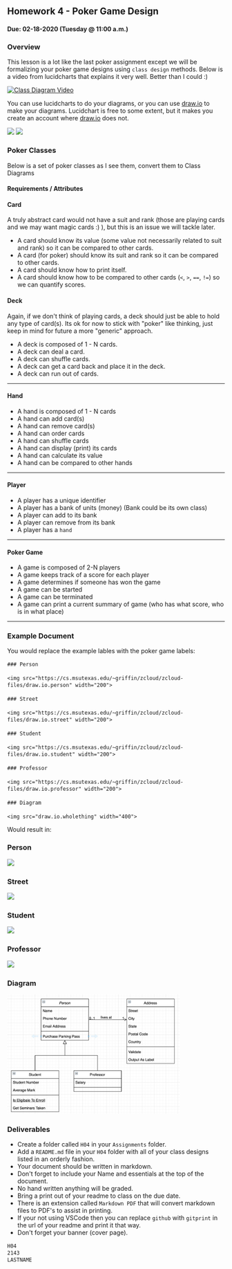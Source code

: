 ## Homework 4 - Poker Game Design
#### Due: 02-18-2020 (Tuesday @ 11:00 a.m.)

### Overview

This lesson is a lot like the last poker assignment except we will be formalizing your poker game designs using `class design` methods. Below is a video from lucidcharts that explains it very well. Better than I could :) 

[![Class Diagram Video](https://cs.msutexas.edu/~griffin/zcloud/zcloud-files/uml_vid_250.png)](https://www.youtube.com/embed/UI6lqHOVHic) 

You can use lucidcharts to do your diagrams, or you can use [draw.io](draw.io) to make your diagrams. Lucidchart is free to some extent, but it makes you create an account where  [draw.io](draw.io) does not. 

<img src="https://cs.msutexas.edu/~griffin/zcloud/zcloud-files/draw.io.step1" width="250">

<img src="https://cs.msutexas.edu/~griffin/zcloud/zcloud-files/draw.io.step2" width="250">

### Poker Classes 

Below is a set of poker classes as I see them, convert them to Class Diagrams 

#### Requirements / Attributes

#### Card

A truly abstract card would not have a suit and rank (those are playing cards and we may want magic cards :) ), but this is an issue we will tackle later.

- A card should know its value (some value not necessarily related to suit and rank) so it can be compared to other cards.
- A card (for poker) should know its suit and rank so it can be compared to other cards.
- A card should know how to print itself.
- A card should know how to be compared to other cards (`<`, `>`, `==`, `!=`) so we can quantify scores.

#### Deck

Again, if we don't think of playing cards, a deck should just be able to hold any type of card(s). Its ok for now to stick with "poker" like thinking, just keep in mind for future a more "generic" approach.

- A deck is composed of 1 - N cards.
- A deck can deal a card.
- A deck can shuffle cards.
- A deck can get a card back and place it in the deck.
- A deck can run out of cards.

----

#### Hand

- A hand is composed of 1 - N cards 
- A hand can add card(s)
- A hand can remove card(s)
- A hand can order cards
- A hand can shuffle cards
- A hand can display (print) its cards
- A hand can calculate its value 
- A hand can be compared to other hands

----

#### Player

- A player has a unique identifier 
- A player has a bank of units (money)  (Bank could be its own class)
- A player can add to its bank
- A player can remove from its bank
- A player has a `hand`

----

#### Poker Game

- A game is composed of 2-N players
- A game keeps track of a score for each player
- A game determines if someone has won the game
- A game can be started
- A game can be terminated
- A game can print a current summary of game (who has what score, who is in what place)

----



### Example Document

You would replace the example lables with the poker game labels:

```
### Person

<img src="https://cs.msutexas.edu/~griffin/zcloud/zcloud-files/draw.io.person" width="200">

### Street

<img src="https://cs.msutexas.edu/~griffin/zcloud/zcloud-files/draw.io.street" width="200">

### Student

<img src="https://cs.msutexas.edu/~griffin/zcloud/zcloud-files/draw.io.student" width="200">

### Professor

<img src="https://cs.msutexas.edu/~griffin/zcloud/zcloud-files/draw.io.professor" width="200">

### Diagram

<img src="draw.io.wholething" width="400">
```
Would result in:

### Person

<img src="https://cs.msutexas.edu/~griffin/zcloud/zcloud-files/draw.io.person.png" width="150">

### Street

<img src="https://cs.msutexas.edu/~griffin/zcloud/zcloud-files/draw.io.street.png" width="150">

### Student

<img src="https://cs.msutexas.edu/~griffin/zcloud/zcloud-files/draw.io.student.png" width="150">

### Professor

<img src="https://cs.msutexas.edu/~griffin/zcloud/zcloud-files/draw.io.professor.png" width="150">

### Diagram

<img src="draw.io.wholething.png" width="400">


### Deliverables

- Create a folder called `H04` in your `Assignments` folder. 
- Add a `README.md` file in your `H04` folder with all of your class designs listed in an orderly fashion.
- Your document should be written in markdown. 
- Don't forget to include your Name and essentials at the top of the document.
- No hand written anything will be graded.
- Bring a print out of your readme to class on the due date.
- There is an extension called `Markdown PDF` that will convert markdown files to PDF's to assist in printing.
- If your not using VSCode then you can replace `github` with `gitprint` in the url of your readme and print it that way.
- Don't forget your banner (cover page).

```
H04
2143
LASTNAME
```
